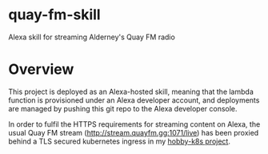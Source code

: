 # quay-fm-skill
Alexa skill for streaming Alderney's Quay FM radio

# Overview

This project is deployed as an Alexa-hosted skill, meaning that the lambda function is
provisioned under an Alexa developer account, and deployments are managed by pushing this git repo
to the Alexa developer console.

In order to fulfil the HTTPS requirements for streaming content on Alexa, the usual Quay FM stream
(http://stream.quayfm.gg:1071/live) has been proxied behind a TLS secured kubernetes ingress in my
[hobby-k8s project](https://github.com/briggySmalls/hobby-k8s).
